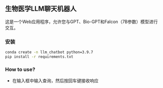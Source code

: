 ## 生物医学LLM聊天机器人
这是一个Web应用程序，允许您与GPT、Bio-GPT和Falcon（7B参数）模型进行交互。

### 安装
```bash
conda create -n llm_chatbot python=3.9.7
pip install -r requirements.txt
```

### How to use?
- 在输入框中输入查询，然后按回车键接收响应
